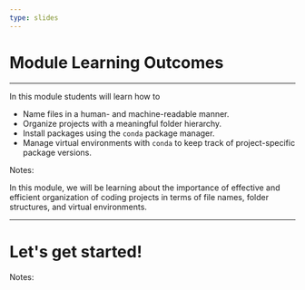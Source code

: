 ```yaml
---
type: slides
---
```


# Module Learning Outcomes

---

In this module students will learn how to

- Name files in a human- and machine-readable manner.
- Organize projects with a meaningful folder hierarchy.
- Install packages using the `conda` package manager.
- Manage virtual environments with `conda` to keep track of project-specific package versions.

Notes:

In this module, we will be learning about the importance of effective and efficient organization of coding projects in terms of file names, folder structures, and virtual environments.

---

# Let's get started!

Notes:

<br>
